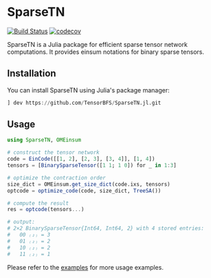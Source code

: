 # SparseTN

[![Build Status](https://github.com/TensorBFS/SparseTN.jl/actions/workflows/CI.yml/badge.svg?branch=main)](https://github.com/TensorBFS/SparseTN.jl/actions/workflows/CI.yml?query=branch%3Amain)
[![codecov](https://codecov.io/gh/TensorBFS/SparseTN.jl/graph/badge.svg?token=fFtv7OCNuG)](https://codecov.io/gh/TensorBFS/SparseTN.jl)

SparseTN is a Julia package for efficient sparse tensor network computations. It provides einsum notations for binary sparse tensors.

## Installation

You can install SparseTN using Julia's package manager:

```julia
] dev https://github.com/TensorBFS/SparseTN.jl.git
```

## Usage
```julia
using SparseTN, OMEinsum

# construct the tensor network
code = EinCode([[1, 2], [2, 3], [3, 4]], [1, 4])
tensors = [BinarySparseTensor([1 1; 1 0]) for _ in 1:3]

# optimize the contraction order
size_dict = OMEinsum.get_size_dict(code.ixs, tensors)
optcode = optimize_code(code, size_dict, TreeSA())

# compute the result
res = optcode(tensors...)

# output:
# 2×2 BinarySparseTensor{Int64, Int64, 2} with 4 stored entries:
#   00 ₍₂₎ = 3
#   01 ₍₂₎ = 2
#   10 ₍₂₎ = 2
#   11 ₍₂₎ = 1
```

Please refer to the [examples](https://github.com/TensorBFS/SparseTN.jl/tree/main/example) for more usage examples.
